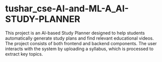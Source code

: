# tushar_cse-AI-and-ML-A_AI-STUDY-PLANNER
This project is an AI-based Study Planner designed to help students automatically generate  study plans and find relevant educational videos.  The project consists of both frontend and backend components.  The user interacts with the system by uploading a syllabus, which is processed to extract  key topics.  
